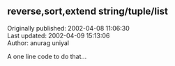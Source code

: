 ## reverse,sort,extend  string/tuple/list  
Originally published: 2002-04-08 11:06:30  
Last updated: 2002-04-09 15:13:06  
Author: anurag uniyal  
  
A one line code to do that...